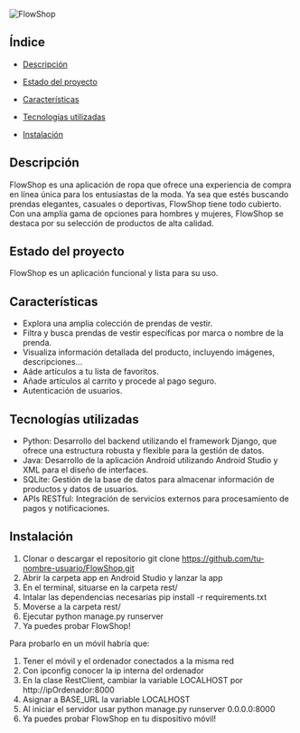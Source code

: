 ![FlowShop](https://github.com/Pablitoo02/TFC-DAM/assets/129282925/41b68297-0ea3-4b41-b2cc-c780eba78368)

## Índice

* [Descripción](#descripción)

* [Estado del proyecto](#estado-del-proyecto)

* [Características](#características)

* [Tecnologías utilizadas](#tecnologías-utilizadas)

* [Instalación](#instalación)

## Descripción

FlowShop es una aplicación de ropa que ofrece una experiencia de compra en línea única para los entusiastas de la moda. Ya sea que estés buscando prendas elegantes, casuales o deportivas, FlowShop tiene todo cubierto. Con una amplia gama de opciones para hombres y mujeres, FlowShop se destaca por su selección de productos de alta calidad.

## Estado del proyecto

FlowShop es un aplicación funcional y lista para su uso.

## Características

- Explora una amplia colección de prendas de vestir.
- Filtra y busca prendas de vestir específicas por marca o nombre de la prenda.
- Visualiza información detallada del producto, incluyendo imágenes, descripciones...
- Aáde artículos a tu lista de favoritos.
- Añade artículos al carrito y procede al pago seguro.
- Autenticación de usuarios.

## Tecnologías utilizadas

- Python: Desarrollo del backend utilizando el framework Django, que ofrece una estructura robusta y flexible para la gestión de datos.
- Java: Desarrollo de la aplicación Android utilizando Android Studio y XML para el diseño de interfaces.
- SQLite: Gestión de la base de datos para almacenar información de productos y datos de usuarios.
- APIs RESTful: Integración de servicios externos para procesamiento de pagos y notificaciones.

## Instalación

1. Clonar o descargar el repositorio
git clone https://github.com/tu-nombre-usuario/FlowShop.git
2. Abrir la carpeta app en Android Studio y lanzar la app
3. En el terminal, situarse en la carpeta rest/
4. Intalar las dependencias necesarias
pip install -r requirements.txt
5. Moverse a la carpeta rest/
6. Ejecutar python manage.py runserver
7. Ya puedes probar FlowShop!

Para probarlo en un móvil habría que:

1. Tener el móvil y el ordenador conectados a la misma red
2. Con ipconfig conocer la ip interna del ordenador
3. En la clase RestClient, cambiar la variable LOCALHOST por http://ipOrdenador:8000
4. Asignar a BASE_URL la variable LOCALHOST
5. Al iniciar el servidor usar python manage.py runserver 0.0.0.0:8000
6. Ya puedes probar FlowShop en tu dispositivo móvil!
